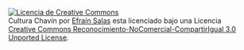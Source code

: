 <a rel="license" href="http://creativecommons.org/licenses/by-nc-sa/3.0/deed.es_ES" target="_blank"><img alt="Licencia de Creative Commons" style="border-width:0" src="http://i.creativecommons.org/l/by-nc-sa/3.0/88x31.png" /></a><br /><span xmlns:dct="http://purl.org/dc/terms/" property="dct:title">Cultura Chavín</span> por <a xmlns:cc="http://creativecommons.org/ns#" target="_blank" href="http://esdevelopment.info" property="cc:attributionName" rel="cc:attributionURL">Efraín Salas</a> esta licenciado bajo una Licencia<br/> <a target="_blank" rel="license" href="http://creativecommons.org/licenses/by-nc-sa/3.0/deed.es_ES">Creative Commons Reconocimiento-NoComercial-CompartirIgual 3.0 Unported License</a>.

